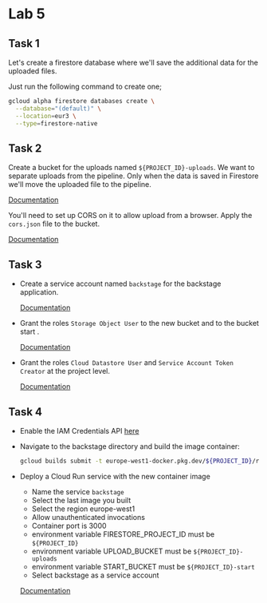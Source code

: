 # Lab 5

## Task 1

Let's create a firestore database where we'll save the additional data for the uploaded files.

Just run the following command to create one;

```bash
gcloud alpha firestore databases create \
  --database="(default)" \
  --location=eur3 \
  --type=firestore-native
```

## Task 2

Create a bucket for the uploads named `${PROJECT_ID}-uploads`. We want to separate uploads from the pipeline.
Only when the data is saved in Firestore we'll move the uploaded file to the pipeline.

[Documentation](https://cloud.google.com/storage/docs/creating-buckets#storage-create-bucket-console)

You'll need to set up CORS on it to allow upload from a browser. Apply the `cors.json` file to the bucket.

[Documentation](https://cloud.google.com/storage/docs/using-cors#console)

## Task 3

- Create a service account named `backstage` for the backstage application.

  [Documentation](https://cloud.google.com/iam/docs/service-accounts-create#creating)

- Grant the roles `Storage Object User` to the new bucket and to the bucket start .

  [Documentation](https://cloud.google.com/storage/docs/access-control/using-iam-permissions)

- Grant the roles `Cloud Datastore User` and `Service Account Token Creator` at the project level.

  [Documentation](https://cloud.google.com/iam/docs/granting-changing-revoking-access)

## Task 4

- Enable the IAM Credentials API [here](https://console.cloud.google.com/apis/library/iamcredentials.googleapis.com)

- Navigate to the backstage directory and build the image container:

  ```bash
  gcloud builds submit -t europe-west1-docker.pkg.dev/${PROJECT_ID}/repository/backstage
  ```

- Deploy a Cloud Run service with the new container image

  - Name the service `backstage`
  - Select the last image you built
  - Select the region europe-west1
  - Allow unauthenticated invocations
  - Container port is 3000
  - environment variable FIRESTORE_PROJECT_ID must be `${PROJECT_ID}`
  - environment variable UPLOAD_BUCKET must be `${PROJECT_ID}-uploads`
  - environment variable START_BUCKET must be `${PROJECT_ID}-start`
  - Select backstage as a service account

  [Documentation](https://cloud.google.com/run/docs/deploying#service)
